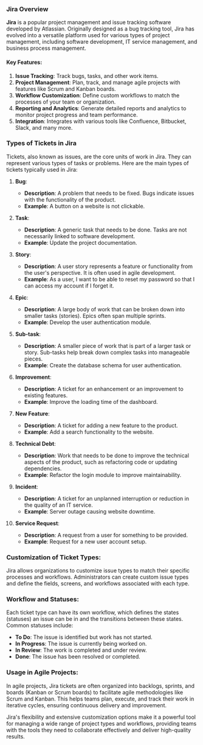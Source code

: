 ### Jira Overview

**Jira** is a popular project management and issue tracking software developed by Atlassian. Originally designed as a bug tracking tool, Jira has evolved into a versatile platform used for various types of project management, including software development, IT service management, and business process management.

#### Key Features:

1. **Issue Tracking**: Track bugs, tasks, and other work items.
2. **Project Management**: Plan, track, and manage agile projects with features like Scrum and Kanban boards.
3. **Workflow Customization**: Define custom workflows to match the processes of your team or organization.
4. **Reporting and Analytics**: Generate detailed reports and analytics to monitor project progress and team performance.
5. **Integration**: Integrates with various tools like Confluence, Bitbucket, Slack, and many more.

### Types of Tickets in Jira

Tickets, also known as issues, are the core units of work in Jira. They can represent various types of tasks or problems. Here are the main types of tickets typically used in Jira:

1. **Bug**:
   - **Description**: A problem that needs to be fixed. Bugs indicate issues with the functionality of the product.
   - **Example**: A button on a website is not clickable.

2. **Task**:
   - **Description**: A generic task that needs to be done. Tasks are not necessarily linked to software development.
   - **Example**: Update the project documentation.

3. **Story**:
   - **Description**: A user story represents a feature or functionality from the user's perspective. It is often used in agile development.
   - **Example**: As a user, I want to be able to reset my password so that I can access my account if I forget it.

4. **Epic**:
   - **Description**: A large body of work that can be broken down into smaller tasks (stories). Epics often span multiple sprints.
   - **Example**: Develop the user authentication module.

5. **Sub-task**:
   - **Description**: A smaller piece of work that is part of a larger task or story. Sub-tasks help break down complex tasks into manageable pieces.
   - **Example**: Create the database schema for user authentication.

6. **Improvement**:
   - **Description**: A ticket for an enhancement or an improvement to existing features.
   - **Example**: Improve the loading time of the dashboard.

7. **New Feature**:
   - **Description**: A ticket for adding a new feature to the product.
   - **Example**: Add a search functionality to the website.

8. **Technical Debt**:
   - **Description**: Work that needs to be done to improve the technical aspects of the product, such as refactoring code or updating dependencies.
   - **Example**: Refactor the login module to improve maintainability.

9. **Incident**:
   - **Description**: A ticket for an unplanned interruption or reduction in the quality of an IT service.
   - **Example**: Server outage causing website downtime.

10. **Service Request**:
    - **Description**: A request from a user for something to be provided.
    - **Example**: Request for a new user account setup.

### Customization of Ticket Types:

Jira allows organizations to customize issue types to match their specific processes and workflows. Administrators can create custom issue types and define the fields, screens, and workflows associated with each type.

### Workflow and Statuses:

Each ticket type can have its own workflow, which defines the states (statuses) an issue can be in and the transitions between these states. Common statuses include:
- **To Do**: The issue is identified but work has not started.
- **In Progress**: The issue is currently being worked on.
- **In Review**: The work is completed and under review.
- **Done**: The issue has been resolved or completed.

### Usage in Agile Projects:

In agile projects, Jira tickets are often organized into backlogs, sprints, and boards (Kanban or Scrum boards) to facilitate agile methodologies like Scrum and Kanban. This helps teams plan, execute, and track their work in iterative cycles, ensuring continuous delivery and improvement.

Jira's flexibility and extensive customization options make it a powerful tool for managing a wide range of project types and workflows, providing teams with the tools they need to collaborate effectively and deliver high-quality results.